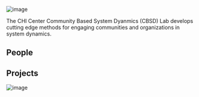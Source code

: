 ![image](https://user-images.githubusercontent.com/8854922/124340159-2dc3c180-db81-11eb-9ced-9d561fc54065.png)

The CHI Center Community Based System Dyanmics (CBSD) Lab develops cutting edge methods for engaging communities and organizations in system dynamics.  

## People

## Projects

![image](https://user-images.githubusercontent.com/8854922/124619880-030a8f00-de47-11eb-818f-83f4d092068d.png)

